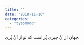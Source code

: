 ```yaml
---
title: ""
date: "2018-11-16"
categories: 
  - "tytomood"
---
```


‏جهان از آنْ چیزی پُر است که تو از آنْ پُری.
